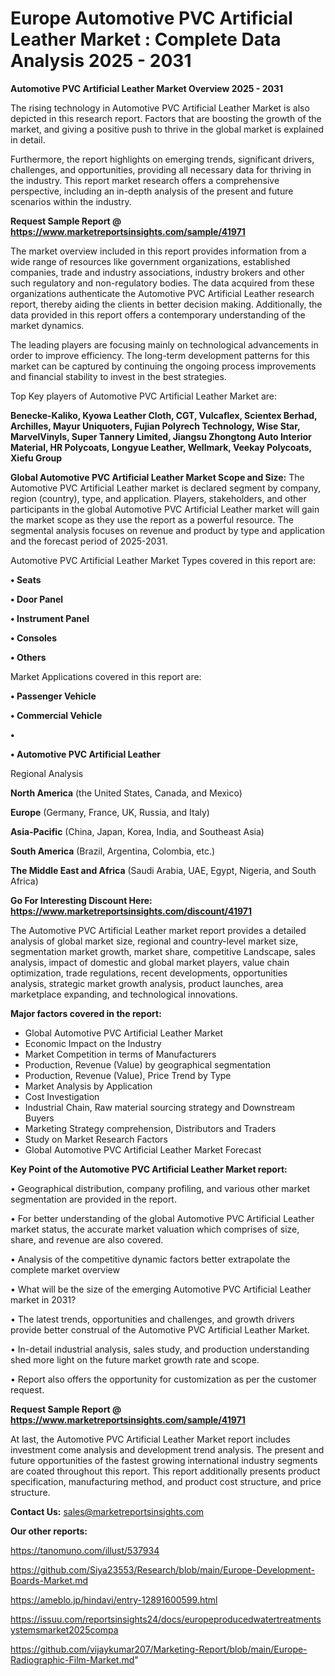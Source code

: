 # Europe Automotive PVC Artificial Leather Market : Complete Data Analysis 2025 - 2031

<Strong> Automotive PVC Artificial Leather Market Overview 2025 - 2031</strong>

The rising technology in Automotive PVC Artificial Leather Market is also depicted in this research report. Factors that are boosting the growth of the market, and giving a positive push to thrive in the global market is explained in detail.

Furthermore, the report highlights on emerging trends, significant drivers, challenges, and opportunities, providing all necessary data for thriving in the industry. This report market research offers a comprehensive perspective, including an in-depth analysis of the present and future scenarios within the industry.

<strong>Request Sample Report @ <a href=https://www.marketreportsinsights.com/sample/41971>https://www.marketreportsinsights.com/sample/41971</a></strong>

The market overview included in this report provides information from a wide range of resources like government organizations, established companies, trade and industry associations, industry brokers and other such regulatory and non-regulatory bodies. The data acquired from these organizations authenticate the Automotive PVC Artificial Leather research report, thereby aiding the clients in better decision making. Additionally, the data provided in this report offers a contemporary understanding of the market dynamics.

The leading players are focusing mainly on technological advancements in order to improve efficiency. The long-term development patterns for this market can be captured by continuing the ongoing process improvements and financial stability to invest in the best strategies.

Top Key players of Automotive PVC Artificial Leather Market are:

<strong>Benecke-Kaliko, Kyowa Leather Cloth, CGT, Vulcaflex, Scientex Berhad, Archilles, Mayur Uniquoters, Fujian Polyrech Technology, Wise Star, MarvelVinyls, Super Tannery Limited, Jiangsu Zhongtong Auto Interior Material, HR Polycoats, Longyue Leather, Wellmark, Veekay Polycoats, Xiefu Group</strong>

<strong><b>Global Automotive PVC Artificial Leather Market Scope and Size:</b></strong>
The Automotive PVC Artificial Leather market is declared segment by company, region (country), type, and application. Players, stakeholders, and other participants in the global Automotive PVC Artificial Leather market will gain the market scope as they use the report as a powerful resource. The segmental analysis focuses on revenue and product by type and application and the forecast period of 2025-2031.

Automotive PVC Artificial Leather Market Types covered in this report are:

<strong>•  Seats

•  Door Panel

•  Instrument Panel

•  Consoles

•  Others</strong>

Market Applications covered in this report are:

<strong>•  Passenger Vehicle

•  Commercial Vehicle

•  

•  Automotive PVC Artificial Leather</strong> 

Regional Analysis

<strong>North America</strong> (the United States, Canada, and Mexico)

<strong>Europe</strong> (Germany, France, UK, Russia, and Italy)

<strong>Asia-Pacific</strong> (China, Japan, Korea, India, and Southeast Asia)

<strong>South America</strong> (Brazil, Argentina, Colombia, etc.)

<strong>The Middle East and Africa</strong> (Saudi Arabia, UAE, Egypt, Nigeria, and South Africa)

<strong>Go For Interesting Discount Here: <a href=https://www.marketreportsinsights.com/discount/41971>https://www.marketreportsinsights.com/discount/41971</a></strong>

The Automotive PVC Artificial Leather market report provides a detailed analysis of global market size, regional and country-level market size, segmentation market growth, market share, competitive Landscape, sales analysis, impact of domestic and global market players, value chain optimization, trade regulations, recent developments, opportunities analysis, strategic market growth analysis, product launches, area marketplace expanding, and technological innovations.

<strong><b>Major factors covered in the report:</b></strong>
<ul>
  <li>Global Automotive PVC Artificial Leather Market </li>
  <li>Economic Impact on the Industry</li>
  <li>Market Competition in terms of Manufacturers</li>
  <li>Production, Revenue (Value) by geographical segmentation</li>
  <li>Production, Revenue (Value), Price Trend by Type</li>
  <li>Market Analysis by Application</li>
  <li>Cost Investigation</li>
  <li>Industrial Chain, Raw material sourcing strategy and Downstream Buyers</li>
  <li>Marketing Strategy comprehension, Distributors and Traders</li>
  <li>Study on Market Research Factors</li>
  <li>Global Automotive PVC Artificial Leather Market Forecast</li>
</ul>

<strong><b>Key Point of the Automotive PVC Artificial Leather Market report:</b></strong>

• Geographical distribution, company profiling, and various other market segmentation are provided in the report.

• For better understanding of the global Automotive PVC Artificial Leather market status, the accurate market valuation which comprises of size, share, and revenue are also covered.

• Analysis of the competitive dynamic factors better extrapolate the complete market overview

• What will be the size of the emerging Automotive PVC Artificial Leather market in 2031?

• The latest trends, opportunities and challenges, and growth drivers provide better construal of the Automotive PVC Artificial Leather Market.

• In-detail industrial analysis, sales study, and production understanding shed more light on the future market growth rate and scope.

• Report also offers the opportunity for customization as per the customer request.

<strong>Request Sample Report @ <a href=https://www.marketreportsinsights.com/sample/41971>https://www.marketreportsinsights.com/sample/41971</a></strong>

At last, the Automotive PVC Artificial Leather Market report includes investment come analysis and development trend analysis. The present and future opportunities of the fastest growing international industry segments are coated throughout this report. This report additionally presents product specification, manufacturing method, and product cost structure, and price structure.

<strong>Contact Us:</strong>
sales@marketreportsinsights.com

<strong>Our other reports:</strong>

<a href=https://tanomuno.com/illust/537934>https://tanomuno.com/illust/537934</a>

<a href=https://github.com/Siya23553/Research/blob/main/Europe-Development-Boards-Market.md>https://github.com/Siya23553/Research/blob/main/Europe-Development-Boards-Market.md</a>

<a href=https://ameblo.jp/hindavi/entry-12891600599.html>https://ameblo.jp/hindavi/entry-12891600599.html</a>

<a href=https://issuu.com/reportsinsights24/docs/europeproducedwatertreatmentsystemsmarket2025compa>https://issuu.com/reportsinsights24/docs/europeproducedwatertreatmentsystemsmarket2025compa</a>

<a href=https://github.com/vijaykumar207/Marketing-Report/blob/main/Europe-Radiographic-Film-Market.md>https://github.com/vijaykumar207/Marketing-Report/blob/main/Europe-Radiographic-Film-Market.md</a>"
